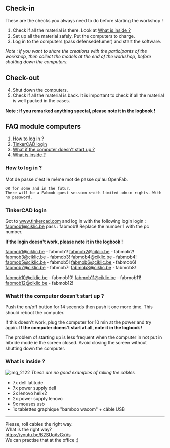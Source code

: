 ## Check-in
These are the checks you always need to do before starting the workshop !

1. Check if all the material is there. Look at [What is inside ?](https://github.com/openfab-lab/FabMob/blob/master/FAQ/FAQ_computers-module.md#what-is-inside-)
2. Set up all the material safely. Put the computers to charge.
3. Log in to the computers (pass defensedefumer) and start the software.

*Note : if you want to share the creations with the participants of the workshop, then collect the models at the end of the workshop, before shutting down the computers.*

## Check-out
4. Shut down the computers. 
5. Check if all the material is back. It is important to check if all the material is well packed in the cases. 

**Note : if you remarked anything special, please note it in the logbook !**

## FAQ module computers

1. [How to log in ?](https://github.com/openfab-lab/FabMob/blob/master/FAQ/FAQ_computers-module.md#how-to-log-in-)
2. [TinkerCAD login](https://github.com/openfab-lab/FabMob/blob/master/FAQ/FAQ_computers-module.md#tinkercad-login)
3. [What if the computer doesn't start up ?](https://github.com/openfab-lab/FabMob/blob/master/FAQ/FAQ_computers-module.md#what-if-the-computer-doesnt-start-up-)
4. [What is inside ?](https://github.com/openfab-lab/FabMob/blob/master/FAQ/FAQ_computers-module.md#what-is-inside-)


### How to log in ?
Mot de passe
c'est le même mot de passe qu'au OpenFab.
```
OR for some and in the futur. 
There will be a Fabmob guest session whith limited admin rights. With no password. 
```

### TinkerCAD login

Got to www.tinkercad.com and log in with the following login
login : fabmob1@ciklic.be
pass : fabmob1!
Replace the number 1 with the pc number.

**If the login doesn't work, please note it in the logbook !**

fabmob1@ciklic.be - fabmob1!
fabmob2@ciklic.be - fabmob2!
fabmob3@ciklic.be - fabmob3!
fabmob4@ciklic.be - fabmob4!
fabmob5@ciklic.be - fabmob5!
fabmob6@ciklic.be - fabmob6!
fabmob7@ciklic.be - fabmob7!
fabmob8@ciklic.be - fabmob8!

fabmob10@ciklic.be - fabmob10!
fabmob11@ciklic.be - fabmob11!
fabmob12@ciklic.be - fabmob12!


### What if the computer doesn't start up ?
Push the on/off button for 14 seconds then push it one more time. This should reboot the computer.

If this doesn't work, plug the computer for 10 min at the power and try again. **If the computer doens't start at all, note it in the logbook !**

The problem of starting up is less frequent when the computer in not put in hibride mode ie the screen closed. Avoid closing the screen without shutting down the computer.

### What is inside ?
![img_2122](https://user-images.githubusercontent.com/12049360/40847385-850cdac8-65bc-11e8-8966-3a63422befb7.png)
*These are no good examples of rolling the cables*
- 7x dell latitude
- 7x power supply dell
- 2x lenovo helix2
- 2x power supply lenovo
- 9x mouses usb
- 1x tablettes graphique "bamboo wacom" + câble USB

---

Please, roll cables the right way.  
What is the right way?  
https://youtu.be/B2SUoAvGxVs  
We can practise that at the office ;)

